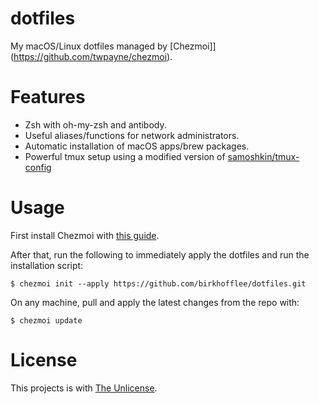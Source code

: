 # dotfiles
My macOS/Linux dotfiles managed by [Chezmoi]](https://github.com/twpayne/chezmoi).

# Features
* Zsh with oh-my-zsh and antibody.
* Useful aliases/functions for network administrators.
* Automatic installation of macOS apps/brew packages.
* Powerful tmux setup using a modified version of [samoshkin/tmux-config](https://github.com/samoshkin/tmux-config)

# Usage
First install Chezmoi with [this guide](https://github.com/twpayne/chezmoi/blob/master/docs/INSTALL.md#one-line-package-install).

After that, run the following to immediately apply the dotfiles and run the installation script:
```
$ chezmoi init --apply https://github.com/birkhofflee/dotfiles.git
```

On any machine, pull and apply the latest changes from the repo with:
```
$ chezmoi update
```

# License
This projects is with [The Unlicense](LICENSE).
